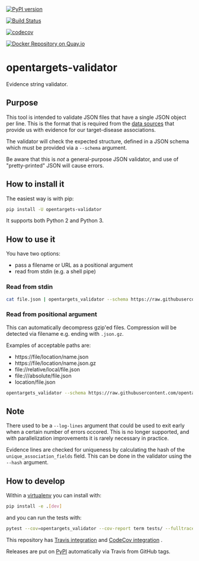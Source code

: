 [![PyPI version](https://badge.fury.io/py/opentargets-validator.svg)](https://badge.fury.io/py/opentargets-validator)

[![Build Status](https://travis-ci.org/opentargets/validator.svg?branch=master)](https://travis-ci.org/opentargets/validator)

[![codecov](https://codecov.io/gh/opentargets/validator/branch/master/graph/badge.svg)](https://codecov.io/gh/opentargets/validator)

[![Docker Repository on Quay.io](https://quay.io/repository/opentargets/validator/status "Docker Repository on Quay.io")](https://quay.io/repository/opentargets/validator)

# opentargets-validator

Evidence string validator.

## Purpose

This tool is intended to validate JSON files that have a single JSON object per line. This is the format that is required from the [data sources](https://docs.targetvalidation.org/data-sources/data-sources) that provide us with evidence for our target-disease associations. 

The validator will check the expected structure, defined in a JSON schema which must be provided via a `--schema` argument. 

Be aware that this is *not* a general-purpose JSON validator, and use of "pretty-printed" JSON will cause errors. 

## How to install it

The easiest way is with pip:

```sh
pip install -U opentargets-validator
```

It supports both Python 2 and Python 3.

## How to use it

You have two options:
- pass a filename or URL as a positional argument
- read from stdin (e.g. a shell pipe)

### Read from stdin

```sh
cat file.json | opentargets_validator --schema https://raw.githubusercontent.com/opentargets/json_schema/1.6.0/opentargets.json
```

### Read from positional argument

This can automatically decompress gzip'ed files. Compression will be detected via filename e.g. ending with `.json.gz`.

Examples of acceptable paths are:
- https://file/location/name.json
- https://file/location/name.json.gz
- file://relative/local/file.json
- file:///absolute/file.json
- location/file.json

```sh
opentargets_validator --schema https://raw.githubusercontent.com/opentargets/json_schema/1.6.0/opentargets.json https://where/myfile/is/located.json
```

## Note

There used to be a `--log-lines` argument that could be used to exit early when a certain number of errors occored. This is no longer supported, and with parallelization improvements it is rarely necessary in practice.

Evidence lines are checked for uniqueness by calculating the hash of the `unique_association_fields` field. This can be done in the validator using the `--hash` argument.

## How to develop 

Within a [virtualenv](https://virtualenv.pypa.io/en/latest/) you can install with:

```sh
pip install -e .[dev]
```

and you can run the tests with:

```sh
pytest --cov=opentargets_validator --cov-report term tests/ --fulltrace
```

This repository has [Travis integration](https://travis-ci.com/opentargets/validator) and [CodeCov integration](https://codecov.io/gh/opentargets/validator) .

Releases are put on [PyPI](https://pypi.org/project/opentargets-validator) automatically via Travis from GitHub tags.
